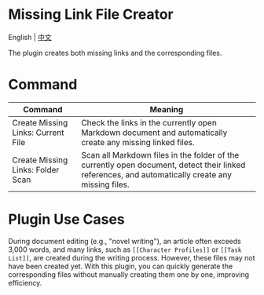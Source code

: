 # Missing Link File Creator

English | [中文](./README.zh-cn.md)

The plugin creates both missing links and the corresponding files.



# Command



| Command                                    | Meaning                                                      |
| ------------------------------------------ | ------------------------------------------------------------ |
| Create Missing Links: Current File           | Check the links in the currently open Markdown document and automatically create any missing linked files. |
| Create Missing Links: Folder Scan | Scan all Markdown files in the folder of the currently open document, detect their linked references, and automatically create any missing files. |



# Plugin Use Cases

During document editing (e.g., "novel writing"), an article often exceeds 3,000 words, and many links, such as `[[Character Profiles]]` or `[[Task List]]`, are created during the writing process. However, these files may not have been created yet. With this plugin, you can quickly generate the corresponding files without manually creating them one by one, improving efficiency.









